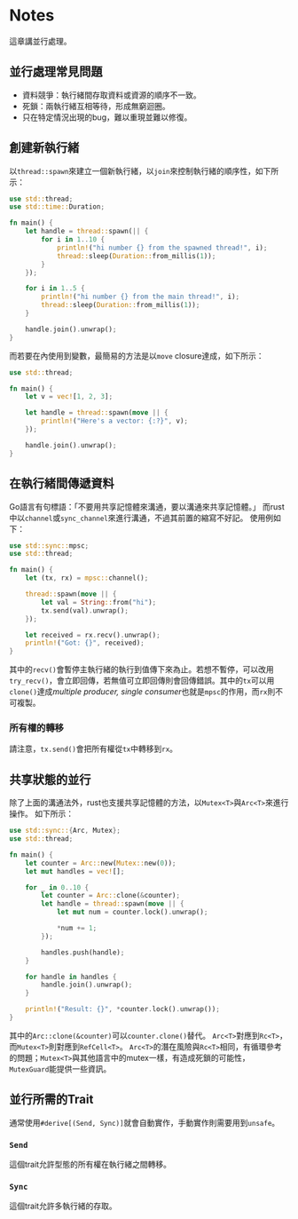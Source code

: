 # Notes

這章講並行處理。

## 並行處理常見問題

- 資料競爭：執行緒間存取資料或資源的順序不一致。
- 死鎖：兩執行緒互相等待，形成無窮迴圈。
- 只在特定情況出現的bug，難以重現並難以修復。

## 創建新執行緒

以`thread::spawn`來建立一個新執行緒，以`join`來控制執行緒的順序性，如下所示：

``` rust
use std::thread;
use std::time::Duration;

fn main() {
    let handle = thread::spawn(|| {
        for i in 1..10 {
            println!("hi number {} from the spawned thread!", i);
            thread::sleep(Duration::from_millis(1));
        }
    });

    for i in 1..5 {
        println!("hi number {} from the main thread!", i);
        thread::sleep(Duration::from_millis(1));
    }

    handle.join().unwrap();
}
```

而若要在內使用到變數，最簡易的方法是以`move` closure達成，如下所示：

``` rust
use std::thread;

fn main() {
    let v = vec![1, 2, 3];

    let handle = thread::spawn(move || {
        println!("Here's a vector: {:?}", v);
    });

    handle.join().unwrap();
}
```

## 在執行緒間傳遞資料

Go語言有句標語：「不要用共享記憶體來溝通，要以溝通來共享記憶體。」
而rust中以`channel`或`sync_channel`來進行溝通，不過其前置的縮寫不好記。
使用例如下：

``` rust
use std::sync::mpsc;
use std::thread;

fn main() {
    let (tx, rx) = mpsc::channel();

    thread::spawn(move || {
        let val = String::from("hi");
        tx.send(val).unwrap();
    });

    let received = rx.recv().unwrap();
    println!("Got: {}", received);
}
```

其中的`recv()`會暫停主執行緒的執行到值傳下來為止。若想不暫停，可以改用`try_recv()`，會立即回傳，若無值可立即回傳則會回傳錯誤。其中的`tx`可以用`clone()`達成*multiple producer, single consumer*也就是`mpsc`的作用，而`rx`則不可複製。

### 所有權的轉移

請注意，`tx.send()`會把所有權從`tx`中轉移到`rx`。

## 共享狀態的並行

除了上面的溝通法外，rust也支援共享記憶體的方法，以`Mutex<T>`與`Arc<T>`來進行操作。
如下所示：

``` rust
use std::sync::{Arc, Mutex};
use std::thread;

fn main() {
    let counter = Arc::new(Mutex::new(0));
    let mut handles = vec![];

    for _ in 0..10 {
        let counter = Arc::clone(&counter);
        let handle = thread::spawn(move || {
            let mut num = counter.lock().unwrap();

            *num += 1;
        });

        handles.push(handle);
    }

    for handle in handles {
        handle.join().unwrap();
    }

    println!("Result: {}", *counter.lock().unwrap());
}
```

其中的`Arc::clone(&counter)`可以`counter.clone()`替代。
`Arc<T>`對應到`Rc<T>`，而`Mutex<T>`則對應到`RefCell<T>`。
`Arc<T>`的潛在風險與`Rc<T>`相同，有循環參考的問題；`Mutex<T>`與其他語言中的mutex一樣，有造成死鎖的可能性，`MutexGuard`能提供一些資訊。

## 並行所需的Trait

通常使用`#derive[(Send, Sync)]`就會自動實作，手動實作則需要用到`unsafe`。

### `Send`

這個trait允許型態的所有權在執行緒之間轉移。

### `Sync`

這個trait允許多執行緒的存取。

